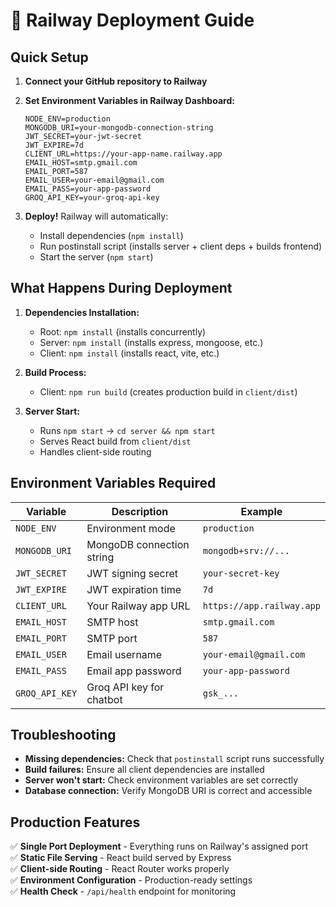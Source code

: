 # 🚀 Railway Deployment Guide

## Quick Setup

1. **Connect your GitHub repository to Railway**
2. **Set Environment Variables in Railway Dashboard:**
   ```
   NODE_ENV=production
   MONGODB_URI=your-mongodb-connection-string
   JWT_SECRET=your-jwt-secret
   JWT_EXPIRE=7d
   CLIENT_URL=https://your-app-name.railway.app
   EMAIL_HOST=smtp.gmail.com
   EMAIL_PORT=587
   EMAIL_USER=your-email@gmail.com
   EMAIL_PASS=your-app-password
   GROQ_API_KEY=your-groq-api-key
   ```

3. **Deploy!** Railway will automatically:
   - Install dependencies (`npm install`)
   - Run postinstall script (installs server + client deps + builds frontend)
   - Start the server (`npm start`)

## What Happens During Deployment

1. **Dependencies Installation:**
   - Root: `npm install` (installs concurrently)
   - Server: `npm install` (installs express, mongoose, etc.)
   - Client: `npm install` (installs react, vite, etc.)

2. **Build Process:**
   - Client: `npm run build` (creates production build in `client/dist`)

3. **Server Start:**
   - Runs `npm start` → `cd server && npm start`
   - Serves React build from `client/dist`
   - Handles client-side routing

## Environment Variables Required

| Variable | Description | Example |
|----------|-------------|---------|
| `NODE_ENV` | Environment mode | `production` |
| `MONGODB_URI` | MongoDB connection string | `mongodb+srv://...` |
| `JWT_SECRET` | JWT signing secret | `your-secret-key` |
| `JWT_EXPIRE` | JWT expiration time | `7d` |
| `CLIENT_URL` | Your Railway app URL | `https://app.railway.app` |
| `EMAIL_HOST` | SMTP host | `smtp.gmail.com` |
| `EMAIL_PORT` | SMTP port | `587` |
| `EMAIL_USER` | Email username | `your-email@gmail.com` |
| `EMAIL_PASS` | Email app password | `your-app-password` |
| `GROQ_API_KEY` | Groq API key for chatbot | `gsk_...` |

## Troubleshooting

- **Missing dependencies:** Check that `postinstall` script runs successfully
- **Build failures:** Ensure all client dependencies are installed
- **Server won't start:** Check environment variables are set correctly
- **Database connection:** Verify MongoDB URI is correct and accessible

## Production Features

✅ **Single Port Deployment** - Everything runs on Railway's assigned port  
✅ **Static File Serving** - React build served by Express  
✅ **Client-side Routing** - React Router works properly  
✅ **Environment Configuration** - Production-ready settings  
✅ **Health Check** - `/api/health` endpoint for monitoring

